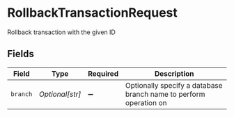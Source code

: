 # RollbackTransactionRequest

Rollback transaction with the given ID


## Fields

| Field                                                             | Type                                                              | Required                                                          | Description                                                       |
| ----------------------------------------------------------------- | ----------------------------------------------------------------- | ----------------------------------------------------------------- | ----------------------------------------------------------------- |
| `branch`                                                          | *Optional[str]*                                                   | :heavy_minus_sign:                                                | Optionally specify a database branch name to perform operation on |